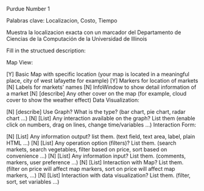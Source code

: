 Purdue Number 1

Palabras clave: Localizacion, Costo, Tiempo

Muestra la localizacion exacta con un marcador del Departamento de Ciencias de la Computación de la Universidad de Illinois

Fill in the structued description:

Map View:

[Y] Basic Map with specific location (your map is located in a meaningful place, city of west lafayette for example)
[Y] Markers for location of markets
[N] Labels for markets' names
[N] InfoWindow to show detail information of a market
[N] [describe] Any other cover on the map (for example, cloud cover to show the weather effect)
Data Visualization:

[N] [describe] Use Graph? What is the type? (bar chart, pie chart, radar chart ...)
[N] [List] Any interaction available on the graph? List them (enable click on numbers, drag on lines, change time/variables ...)
Interaction Form:

[N] [List] Any information output? list them. (text field, text area, label, plain HTML ...)
[N] [List] Any operation option (filters)? List them. (search markets, search vegetables, filter based on price, sort based on convenience ...)
[N] [List] Any information input? List them. (comments, markers, user preference ...)
[N] [List] Interaction with Map? List them. (filter on price will affect map markers, sort on price will affect map markers, ...)
[N] [List] Interaction with data visualization? List them. (filter, sort, set variables ...)
